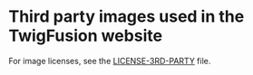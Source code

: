 # Third party images used in the TwigFusion website

For image licenses, see the [LICENSE-3RD-PARTY](../../../LICENSE-3RD-PARTY.md) file.
